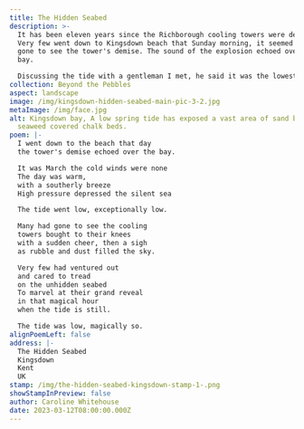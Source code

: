 ```yaml
---
title: The Hidden Seabed
description: >-
  It has been eleven years since the Richborough cooling towers were demolished.
  Very few went down to Kingsdown beach that Sunday morning, it seemed many had
  gone to see the tower's demise. The sound of the explosion echoed over the
  bay. 

  Discussing the tide with a gentleman I met, he said it was the lowest he had seen it for 20 years, explaining the high pressure had caused the tide to go out further than predicted. What is normally seen as a pebble beach with chalk beds at Kingsdown in Kent, opened up as a vast area of sand, it was magical.
collection: Beyond the Pebbles
aspect: landscape
image: /img/kingsdown-hidden-seabed-main-pic-3-2.jpg
metaImage: /img/face.jpg
alt: Kingsdown bay, A low spring tide has exposed a vast area of sand behind the
  seaweed covered chalk beds.
poem: |-
  I went down to the beach that day
  the tower's demise echoed over the bay.

  It was March the cold winds were none
  The day was warm, 
  with a southerly breeze
  High pressure depressed the silent sea

  The tide went low, exceptionally low.

  Many had gone to see the cooling 
  towers bought to their knees 
  with a sudden cheer, then a sigh
  as rubble and dust filled the sky.

  Very few had ventured out 
  and cared to tread 
  on the unhidden seabed
  To marvel at their grand reveal
  in that magical hour 
  when the tide is still.

  The tide was low, magically so.
alignPoemLeft: false
address: |-
  The Hidden Seabed
  Kingsdown 
  Kent
  UK
stamp: /img/the-hidden-seabed-kingsdown-stamp-1-.png
showStampInPreview: false
author: Caroline Whitehouse
date: 2023-03-12T08:00:00.000Z
---
```

